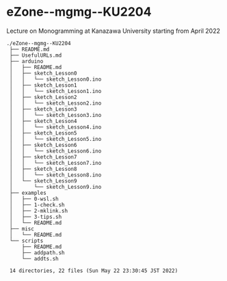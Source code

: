# eZone--mgmg--KU2204

Lecture on Monogramming at Kanazawa University starting from April 2022

    ./eZone--mgmg--KU2204
     ├── README.md
     ├── UsefulURLs.md
     ├── arduino
     │   ├── README.md
     │   ├── sketch_Lesson0
     │   │   └── sketch_Lesson0.ino
     │   ├── sketch_Lesson1
     │   │   └── sketch_Lesson1.ino
     │   ├── sketch_Lesson2
     │   │   └── sketch_Lesson2.ino
     │   ├── sketch_Lesson3
     │   │   └── sketch_Lesson3.ino
     │   ├── sketch_Lesson4
     │   │   └── sketch_Lesson4.ino
     │   ├── sketch_Lesson5
     │   │   └── sketch_Lesson5.ino
     │   ├── sketch_Lesson6
     │   │   └── sketch_Lesson6.ino
     │   ├── sketch_Lesson7
     │   │   └── sketch_Lesson7.ino
     │   ├── sketch_Lesson8
     │   │   └── sketch_Lesson8.ino
     │   └── sketch_Lesson9
     │       └── sketch_Lesson9.ino
     ├── examples
     │   ├── 0-wsl.sh
     │   ├── 1-check.sh
     │   ├── 2-mklink.sh
     │   ├── 3-tips.sh
     │   └── README.md
     ├── misc
     │   └── README.md
     └── scripts
         ├── README.md
         ├── addpath.sh
         └── addts.sh
     
     14 directories, 22 files (Sun May 22 23:30:45 JST 2022)

